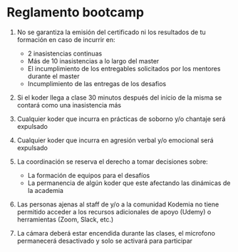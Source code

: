 # Reglamento bootcamp

1. No se garantiza la emisión del certificado ni los resultados de tu formación en caso de incurrir en:
    - 2 inasistencias continuas
    - Más de 10 inasistencias a lo largo del master
    - El incumplimiento de los entregables solicitados por los mentores durante el master
    - Incumplimiento de las entregas de los desafios

2. Si el koder llega a clase 30 minutos después del inicio de la misma se contará como una inasistencia más

3. Cualquier koder que incurra en prácticas de soborno y/o chantaje será expulsado

4. Cualquier koder que incurra en agresión verbal y/o emocional será expulsado

5. La coordinación se reserva el derecho a tomar decisiones sobre:
    - La formación de equipos para el desafíos
    - La permanencia de algún koder que este afectando las dinámicas de la academia

6.  Las personas ajenas al staff de y/o a la comunidad Kodemia no tiene permitido acceder a los recursos adicionales de apoyo (Udemy) o herramientas (Zoom, Slack, etc.)

7. La cámara deberá estar encendida durante las clases, el microfono permanecerá desactivado y solo se activará para participar